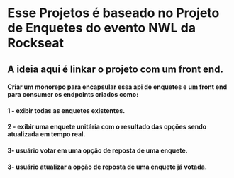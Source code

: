 # Esse Projetos é baseado no Projeto de Enquetes do evento NWL da Rockseat

## A ideia aqui é linkar o projeto com um front end.

 #### Criar um monorepo para encapsular essa api de enquetes e um front end para consumer os endpoints criados como:

#### 1 - exibir todas as enquetes existentes.
#### 2 - exibir uma enquete unitária com o resultado das opções sendo atualizada em tempo real.
#### 3-  usuário votar em uma opção de reposta de uma enquete.
#### 3- usuário atualizar a  opção de reposta de uma enquete já votada.


